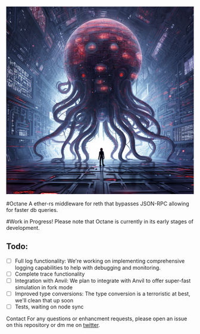 ![](assets/Octane.png)

#Octane
A ether-rs middleware for reth that bypasses JSON-RPC allowing for faster db queries.

#Work in Progress!
Please note that Octane is currently in its early stages of development. 

## Todo:
- [ ] Full log functionality: We're working on implementing comprehensive logging capabilities to help with debugging and monitoring.
- [ ] Complete trace functionality
- [ ] Integration with Anvil: We plan to integrate with Anvil to offer super-fast simulation in fork mode
- [ ] Improved type conversions: The type conversion is a terroristic at best, we'll clean that up soon
- [ ] Tests, waiting on node sync

Contact
For any questions or enhancment requests, please open an issue on this repository or dm me on [twitter](https://twitter.com/0xvanbeethoven).
